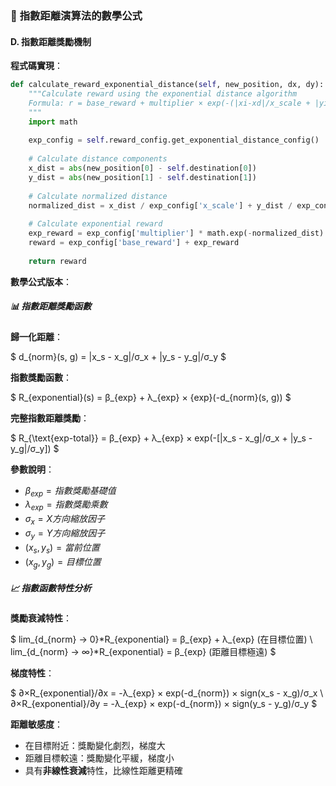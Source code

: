 ### 🔢 **指數距離演算法的數學公式**

#### D. **指數距離獎勵機制**

**程式碼實現**：

```python
def calculate_reward_exponential_distance(self, new_position, dx, dy):
    """Calculate reward using the exponential distance algorithm
    Formula: r = base_reward + multiplier × exp(-(|xi-xd|/x_scale + |yi-yd|/y_scale))
    """
    import math
    
    exp_config = self.reward_config.get_exponential_distance_config()
    
    # Calculate distance components
    x_dist = abs(new_position[0] - self.destination[0])
    y_dist = abs(new_position[1] - self.destination[1])
    
    # Calculate normalized distance
    normalized_dist = x_dist / exp_config['x_scale'] + y_dist / exp_config['y_scale']
    
    # Calculate exponential reward
    exp_reward = exp_config['multiplier'] * math.exp(-normalized_dist)
    reward = exp_config['base_reward'] + exp_reward
    
    return reward
```

**數學公式版本**：

##### 📊 指數距離獎勵函數

**歸一化距離**：

$
d_{norm}(s, g) = |x_s - x_g|/σ_x + |y_s - y_g|/σ_y
$

**指數獎勵函數**：

$
R_{exponential}(s) = β_{exp} + λ_{exp} × {exp}(-d_{norm}(s, g))
$

**完整指數距離獎勵**：

$
R_{\text{exp-total}} = β_{exp} + λ_{exp} × exp(-[|x_s - x_g|/σ_x + |y_s - y_g|/σ_y])
$

**參數說明**：

- $β_{exp} = 指數獎勵基礎值$
- $λ_{exp}= 指數獎勵乘數$
- $σ_x= X方向縮放因子$
- $σ_y= Y方向縮放因子$
- $(x_s, y_s)= 當前位置$
- $(x_g, y_g)= 目標位置$

##### 📈 指數函數特性分析

**獎勵衰減特性**：

$
lim_{d_{norm} → 0}*R_{exponential} = β_{exp} + λ_{exp}     (在目標位置) \\
lim_{d_{norm} → ∞}*R_{exponential} = β_{exp}             (距離目標極遠)
$

**梯度特性**：

$
∂×R_{exponential}/∂x = -λ_{exp} × exp(-d_{norm}) × sign(x_s - x_g)/σ_x \\
∂×R_{exponential}/∂y = -λ_{exp} × exp(-d_{norm}) × sign(y_s - y_g)/σ_y
$

**距離敏感度**：

- 在目標附近：獎勵變化劇烈，梯度大
- 距離目標較遠：獎勵變化平緩，梯度小
- 具有**非線性衰減**特性，比線性距離更精確